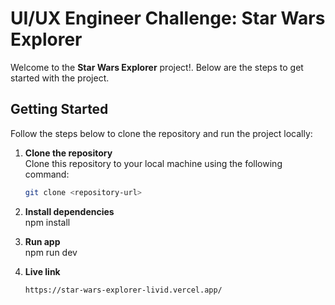 # UI/UX Engineer Challenge: Star Wars Explorer

Welcome to the **Star Wars Explorer** project!. Below are the steps to get started with the project.

## Getting Started

Follow the steps below to clone the repository and run the project locally:

1. **Clone the repository**  
   Clone this repository to your local machine using the following command:
   
   ```bash
   git clone <repository-url>
2. **Install dependencies**  
   npm install
   
3. **Run app**  
   npm run dev

4. **Live link**  
   ```bash
   https://star-wars-explorer-livid.vercel.app/
   
